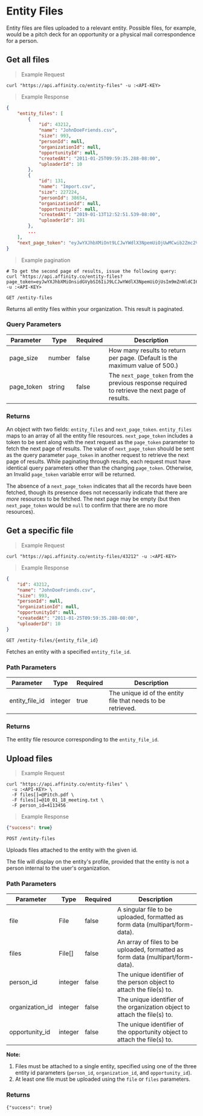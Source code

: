 # Entity Files

Entity files are files uploaded to a relevant entity. Possible files, for example, would be a pitch deck for an opportunity or a physical mail correspondence for a person.

## Get all files

> Example Request

```shell
curl "https://api.affinity.co/entity-files" -u :<API-KEY>
```

> Example Response

```json
{
    "entity_files": [
        {
            "id": 43212,
            "name": "JohnDoeFriends.csv",
            "size": 993,
            "personId": null,
            "organizationId": null,
            "opportunityId": null,
            "createdAt": "2011-01-25T09:59:35.288-08:00",
            "uploaderId": 10
        },
        {
            "id": 131,
            "name": "Import.csv",
            "size": 227224,
            "personId": 38654,
            "organizationId": null,
            "opportunityId": null,
            "createdAt": "2019-01-13T12:52:51.539-08:00",
            "uploaderId": 101
        },
        ...
    ],
    "next_page_token": "eyJwYXJhbXMiOnt9LCJwYWdlX3NpemUiOjUwMCwib2Zmc2V0Ijo1MDB9",
}
```

> Example pagination

```shell
# To get the second page of results, issue the following query:
curl "https://api.affinity.co/entity-files?page_token=eyJwYXJhbXMiOnsidGVybSI6IiJ9LCJwYWdlX3NpemUiOjUsIm9mZnNldCI6MTB9" -u :<API-KEY>
```

`GET /entity-files`

Returns all entity files within your organization. This result is paginated.


### Query Parameters

Parameter | Type | Required | Description
--------- | ------- | ---------- | -----------
page_size | number | false | How many results to return per page. (Default is the maximum value of 500.)
page_token | string | false | The `next_page_token` from the previous response required to retrieve the next page of results.

### Returns
An object with two fields: `entity_files` and `next_page_token`. `entity_files ` maps to an
array of all the entity file resources. `next_page_token` includes a token to be sent along
with the next request as the `page_token` parameter to fetch the next page of results.
The value of `next_page_token` should be sent as the query parameter `page_token` in another
request to retrieve the next page of results. While paginating through results, each request
must have identical query parameters other than the changing `page_token`. Otherwise, an
Invalid `page_token` variable error will be returned.

The absence of a `next_page_token` indicates that all the records have been fetched,
though its presence does not necessarily indicate that there are _more_ resources to be
fetched. The next page may be empty (but then `next_page_token` would be `null` to
confirm that there are no more resources).

## Get a specific file

> Example Request

```shell
curl "https://api.affinity.co/entity-files/43212" -u :<API-KEY>
```

> Example Response

```json
{
    "id": 43212,
    "name": "JohnDoeFriends.csv",
    "size": 993,
    "personId": null,
    "organizationId": null,
    "opportunityId": null,
    "createdAt": "2011-01-25T09:59:35.288-08:00",
    "uploaderId": 10
}
```

`GET /entity-files/{entity_file_id}`

Fetches an entity with a specified `entity_file_id`.

### Path Parameters

Parameter | Type | Required | Description
--------- | ------- | ---------- | -----------
entity_file_id | integer | true | The unique id of the entity file that needs to be retrieved.

### Returns
The entity file resource corresponding to the `entity_file_id`.

## Upload files

> Example Request

```shell
curl "https://api.affinity.co/entity-files" \
  -u :<API-KEY> \
  -F files[]=@Pitch.pdf \
  -F files[]=@10_01_18_meeting.txt \
  -F person_id=4113456
```
> Example Response

```json
{"success": true}
```

`POST /entity-files`

Uploads files attached to the entity with the given id.

The file will display on the entity's profile, provided that the entity is not a person internal to the user's organization.

### Path Parameters

Parameter | Type | Required | Description
--------- | ------- | ---------- | -----------
file | File | false | A singular file to be uploaded, formatted as form data (multipart/form-data).
files | File[] | false | An array of files to be uploaded, formatted as form data (multipart/form-data).
person_id | integer | false | The unique identifier of the person object to attach the file(s) to.
organization_id | integer | false | The unique identifier of the organization object to attach the file(s) to.
opportunity_id | integer | false | The unique identifier of the opportunity object to attach the file(s) to.

**Note:**

1. Files must be attached to a single entity, specified using one of the three entity id parameters (`person_id`, `organization_id`, and `opportunity_id`).
2. At least one file must be uploaded using the `file` or `files` parameters.

### Returns
`{"success": true}`
